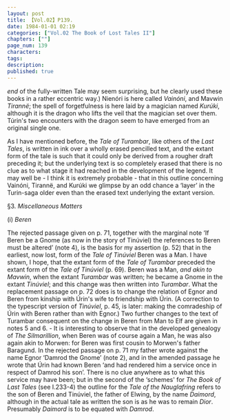 ```yaml
---
layout: post
title: 【Vol.02】P139.
date: 1984-01-01 02:19
categories: ["Vol.02 The Book of Lost Tales II"]
chapters: [""]
page_num: 139
characters: 
tags: 
description: 
published: true
---
```


<p style="text-indent: 0;">
<I>end</I> of the fully-written Tale may seem surprising, but he clearly used these books in a rather eccentric way.) Nienóri is here called <I>Vainóni</I>, and Mavwin <I>Tirannë</I>; the spell of forgetfulness is here laid by a magician named <I>Kurúki</I>, although it is the dragon who lifts the veil that the magician set over them. Túrin's two encounters with the dragon seem to have emerged from an original single one.
</p>

As I have mentioned before, the <I>Tale of Turambar</I>, like others of the <I>Last Tales</I>, is written in ink over a wholly erased pencilled text, and the extant form of the tale is such that it could only be derived from a rougher draft preceding it; but the underlying text is so completely erased that there is no clue as to what stage it had reached in the development of the legend. It may well be - I think it is extremely probable - that in this outline concerning Vainóni, Tirannë, and Kurúki we glimpse by an odd chance a ‘layer’ in the Turin-saga older even than the erased text underlying the extant version.

§3. <I>Miscellaneous Matters</I>

(i) <I>Beren</I>

The rejected passage given on p. 71, together with the marginal note ‘If Beren be a Gnome (as now in the story of Tinúviel) the references to Beren must be altered’ (note 4), is the basis for my assertion (p. 52) that in the earliest, now lost, form of the <I>Tale of Tinúviel</I> Beren was a Man. I have shown, I hope, that the extant form of the <I>Tale of Turambar</I> preceded the extant form of the <I>Tale of Tinúviel</I> (p. 69). Beren was a Man, <I>and akin to Mavwin</I>, when the extant <I>Turambar</I> was written; he became a Gnome in the extant <I>Tinúviel</I>; and this change was then written into <I>Turambar</I>. What the replacement passage on p. 72 does is to change the relation of Egnor and Beren from kinship with Úrin's wife to friendship with Úrin. (A correction to the typescript version of <I>Tinúviel</I>, p. 45, is later: making the comradeship of Úrin with Beren rather than with Egnor.) Two further changes to the text of Turambar consequent on the change in Beren from Man to Elf are given in notes 5 and 6. - It is interesting to observe that in the developed genealogy of <I>The Silmarillion</I>, when Beren was of course again a Man, he was also again akin to Morwen: for Beren was first cousin to Morwen's father Baragund. In the rejected passage on p. 71 my father wrote against the name Egnor ‘Damrod the Gnome’ (note 2), and in the amended passage he wrote that Úrin had known Beren ‘and had rendered him a service once in respect of Damrod his son’. There is no clue anywhere as to what this service may have been; but in the second of the ‘schemes' for <I>The Book of Last Tales</I> (see I.233-4) the outline for the <I>Tale of the Nauglafring</I> refers to the son of Beren and Tinúviel, the father of Elwing, by the name <I>Daimord</I>, although in the actual tale as written the son is as he was to remain <I>Dior</I>. Presumably <I>Daimord</I> is to be equated with <I>Damrod</I>.

